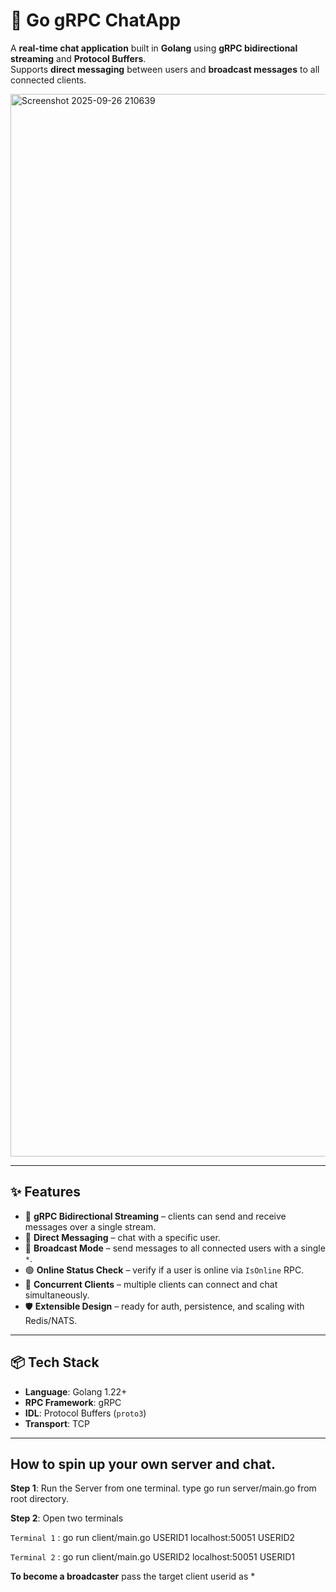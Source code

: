# 💬 Go gRPC ChatApp

A **real-time chat application** built in **Golang** using **gRPC bidirectional streaming** and **Protocol Buffers**.  
Supports **direct messaging** between users and **broadcast messages** to all connected clients.


<img width="2878" height="1700" alt="Screenshot 2025-09-26 210639" src="https://github.com/user-attachments/assets/50238f81-59d8-4fad-8280-f5c2c556f039" />

---

## ✨ Features
- 🚀 **gRPC Bidirectional Streaming** – clients can send and receive messages over a single stream.
- 👤 **Direct Messaging** – chat with a specific user.
- 📢 **Broadcast Mode** – send messages to all connected users with a single `*`.
- 🟢 **Online Status Check** – verify if a user is online via `IsOnline` RPC.
- 🔗 **Concurrent Clients** – multiple clients can connect and chat simultaneously.
- 🛡️ **Extensible Design** – ready for auth, persistence, and scaling with Redis/NATS.

---

## 📦 Tech Stack
- **Language**: Golang 1.22+
- **RPC Framework**: gRPC
- **IDL**: Protocol Buffers (`proto3`)
- **Transport**: TCP

---

## **How to spin up your own server and chat.**

**Step 1**: Run the Server from one terminal. type go run server/main.go from root directory.

**Step 2**: Open two terminals

`Terminal 1` : go run client/main.go USERID1 localhost:50051 USERID2

`Terminal 2` : go run client/main.go USERID2 localhost:50051 USERID1


**To become a broadcaster** 
pass the target client userid as *
